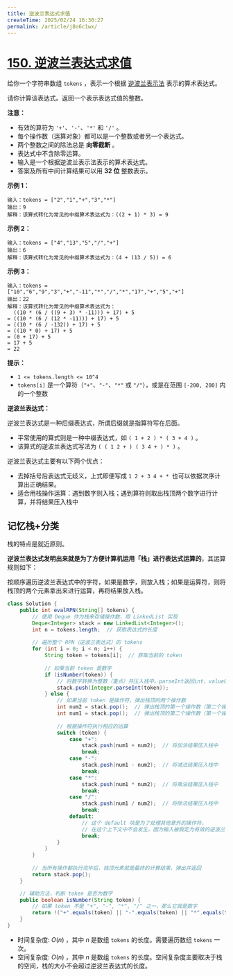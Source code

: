 ```yaml
---
title: 逆波兰表达式求值
createTime: 2025/02/24 16:30:27
permalink: /article/j8o6c1wx/
---
```

# [150. 逆波兰表达式求值](https://leetcode.cn/problems/evaluate-reverse-polish-notation/)

给你一个字符串数组 `tokens` ，表示一个根据 [逆波兰表示法](https://baike.baidu.com/item/逆波兰式/128437) 表示的算术表达式。

请你计算该表达式。返回一个表示表达式值的整数。

**注意：**

- 有效的算符为 `'+'`、`'-'`、`'*'` 和 `'/'` 。
- 每个操作数（运算对象）都可以是一个整数或者另一个表达式。
- 两个整数之间的除法总是 **向零截断** 。
- 表达式中不含除零运算。
- 输入是一个根据逆波兰表示法表示的算术表达式。
- 答案及所有中间计算结果可以用 **32 位** 整数表示。

**示例 1：**

```
输入：tokens = ["2","1","+","3","*"]
输出：9
解释：该算式转化为常见的中缀算术表达式为：((2 + 1) * 3) = 9
```

**示例 2：**

```
输入：tokens = ["4","13","5","/","+"]
输出：6
解释：该算式转化为常见的中缀算术表达式为：(4 + (13 / 5)) = 6
```

**示例 3：**

```
输入：tokens = ["10","6","9","3","+","-11","*","/","*","17","+","5","+"]
输出：22
解释：该算式转化为常见的中缀算术表达式为：
  ((10 * (6 / ((9 + 3) * -11))) + 17) + 5
= ((10 * (6 / (12 * -11))) + 17) + 5
= ((10 * (6 / -132)) + 17) + 5
= ((10 * 0) + 17) + 5
= (0 + 17) + 5
= 17 + 5
= 22
```

**提示：**

- `1 <= tokens.length <= 10^4`
- `tokens[i]` 是一个算符（`"+"`、`"-"`、`"*"` 或 `"/"`），或是在范围 `[-200, 200]` 内的一个整数

**逆波兰表达式：**

逆波兰表达式是一种后缀表达式，所谓后缀就是指算符写在后面。

- 平常使用的算式则是一种中缀表达式，如 `( 1 + 2 ) * ( 3 + 4 )` 。
- 该算式的逆波兰表达式写法为 `( ( 1 2 + ) ( 3 4 + ) * )` 。

逆波兰表达式主要有以下两个优点：

- 去掉括号后表达式无歧义，上式即便写成 `1 2 + 3 4 + * `也可以依据次序计算出正确结果。
- 适合用栈操作运算：遇到数字则入栈；遇到算符则取出栈顶两个数字进行计算，并将结果压入栈中

## 记忆栈+分类

栈的特点是就近原则。

**逆波兰表达式发明出来就是为了方便计算机运用「栈」进行表达式运算的**，其运算规则如下：

按顺序遍历逆波兰表达式中的字符，如果是数字，则放入栈；如果是运算符，则将栈顶的两个元素拿出来进行运算，再将结果放入栈。

```java
class Solution {
    public int evalRPN(String[] tokens) {
        // 使用 Deque 作为栈来存储操作数，用 LinkedList 实现
        Deque<Integer> stack = new LinkedList<Integer>();
        int n = tokens.length;  // 获取表达式的长度
        
        // 遍历整个 RPN（逆波兰表达式）的 tokens
        for (int i = 0; i < n; i++) {
            String token = tokens[i];  // 获取当前的 token
            
            // 如果当前 token 是数字
            if (isNumber(token)) {
                // 将数字转换为整数（重点）并压入栈中。parseInt返回int，valueOf返回Integer。
                stack.push(Integer.parseInt(token));
            } else {
                // 如果当前 token 是操作符，弹出栈顶的两个操作数
                int num2 = stack.pop();  // 弹出栈顶的第一个操作数（第二个操作数）
                int num1 = stack.pop();  // 弹出栈顶的第二个操作数（第一个操作数）
                
                // 根据操作符执行相应的运算
                switch (token) {
                    case "+":
                        stack.push(num1 + num2);  // 将加法结果压入栈中
                        break;
                    case "-":
                        stack.push(num1 - num2);  // 将减法结果压入栈中
                        break;
                    case "*":
                        stack.push(num1 * num2);  // 将乘法结果压入栈中
                        break;
                    case "/":
                        stack.push(num1 / num2);  // 将除法结果压入栈中
                        break;
                    default:
                        // 这个 default 块是为了处理其他意外的操作符，
                        // 在这个上下文中不会发生，因为输入被假定为有效的逆波兰表达式。
                        break;
                }
            }
        }
        
        // 当所有操作都执行完毕后，栈顶元素就是最终的计算结果，弹出并返回
        return stack.pop();
    }

    // 辅助方法，判断 token 是否为数字
    public boolean isNumber(String token) {
        // 如果 token 不是 "+", "-", "*", "/" 之一，那么它就是数字
        return !("+".equals(token) || "-".equals(token) || "*".equals(token) || "/".equals(token));
    }
}
```

- 时间复杂度: $O(n)$ ，其中 $n$ 是数组 `tokens` 的长度。需要遍历数组 `tokens` 一次。
- 空间复杂度: $O(n)$ ，其中 $n$ 是数组 `tokens` 的长度。空间复杂度主要取决于栈的空间，栈的大小不会超过逆波兰表达式的长度。